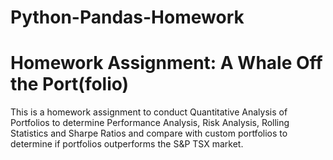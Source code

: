 # Python-Pandas-Homework

# Homework Assignment: A Whale Off the Port(folio)

This is a homework assignment to conduct Quantitative Analysis of Portfolios to determine Performance Analysis, Risk Analysis, Rolling Statistics and Sharpe Ratios and compare with custom portfolios to determine if portfolios outperforms the S&P TSX market. 


